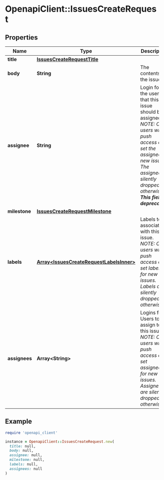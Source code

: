 # OpenapiClient::IssuesCreateRequest

## Properties

| Name | Type | Description | Notes |
| ---- | ---- | ----------- | ----- |
| **title** | [**IssuesCreateRequestTitle**](IssuesCreateRequestTitle.md) |  |  |
| **body** | **String** | The contents of the issue. | [optional] |
| **assignee** | **String** | Login for the user that this issue should be assigned to. _NOTE: Only users with push access can set the assignee for new issues. The assignee is silently dropped otherwise. **This field is deprecated.**_ | [optional] |
| **milestone** | [**IssuesCreateRequestMilestone**](IssuesCreateRequestMilestone.md) |  | [optional] |
| **labels** | [**Array&lt;IssuesCreateRequestLabelsInner&gt;**](IssuesCreateRequestLabelsInner.md) | Labels to associate with this issue. _NOTE: Only users with push access can set labels for new issues. Labels are silently dropped otherwise._ | [optional] |
| **assignees** | **Array&lt;String&gt;** | Logins for Users to assign to this issue. _NOTE: Only users with push access can set assignees for new issues. Assignees are silently dropped otherwise._ | [optional] |

## Example

```ruby
require 'openapi_client'

instance = OpenapiClient::IssuesCreateRequest.new(
  title: null,
  body: null,
  assignee: null,
  milestone: null,
  labels: null,
  assignees: null
)
```

